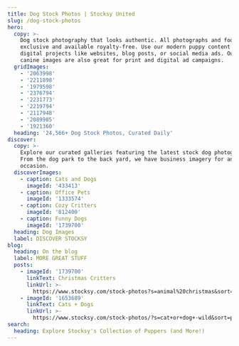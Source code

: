 ```yaml
---
title: Dog Stock Photos | Stocksy United
slug: /dog-stock-photos
hero:
  copy: >-
    Dog stock photography that looks authentic. All photographs and footage are
    exclusive and available royalty-free. Use our modern puppy content on your
    digital projects like websites, blog posts, or social media ads. Our stock
    canine images are also great for print and digital ad campaigns.
  gridImages:
    - '2063998'
    - '2211898'
    - '1979598'
    - '2376794'
    - '2231773'
    - '2219794'
    - '2117948'
    - '2089985'
    - '1921360'
  heading: '24,566+ Dog Stock Photos, Curated Daily'
discover:
  copy: >-
    Explore our curated galleries featuring the latest stock dog photography.
    From the dog park to the back yard, we have business imagery for any
    occasion.
  discoverImages:
    - caption: Cats and Dogs
      imageId: '433413'
    - caption: Office Pets
      imageId: '1333574'
    - caption: Cozy Critters
      imageId: '812400'
    - caption: Funny Dogs
      imageId: '1739700'
  heading: Dog Images
  label: DISCOVER STOCKSY
blog:
  heading: On the blog
  label: MORE GREAT STUFF
  posts:
    - imageId: '1739700'
      linkText: Christmas Critters
      linkUrl: >-
        https://www.stocksy.com/stock-photos?s=animal%20christmas&sort=popular&t=christmas%20critters
    - imageId: '1653689'
      linkText: Cats + Dogs
      linkUrl: >-
        https://www.stocksy.com/stock-photos/?s=cat+or+dog+-wild&sort=popular&t=cats+and+dogs
search:
  heading: Explore Stocksy's Collection of Puppers (and More!)
---
```


